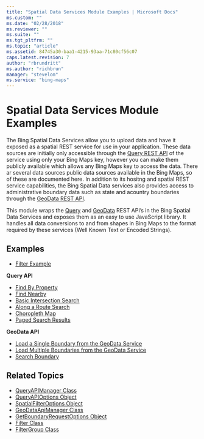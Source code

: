 ```yaml
---
title: "Spatial Data Services Module Examples | Microsoft Docs"
ms.custom: ""
ms.date: "02/28/2018"
ms.reviewer: ""
ms.suite: ""
ms.tgt_pltfrm: ""
ms.topic: "article"
ms.assetid: 84745a30-baa1-4215-93aa-71c80cf56c07
caps.latest.revision: 7
author: "rbrundritt"
ms.author: "richbrun"
manager: "stevelom"
ms.service: "bing-maps"
---
```

# Spatial Data Services Module Examples
The Bing Spatial Data Services allow you to upload data and have it exposed as a spatial REST service for use in your application. These data sources are initially only accessible through the [Query REST API](../spatial-data-services/query-api.md) of the service using only your Bing Maps key, however you can make them publicly available which allows any Bing Maps key to access the data. There ar several data sources public data sources available in the Bing Maps, so of these are documented here. In addition to its hositng and spatial REST service capabilities, the Bing Spatial Data services also provides access to administrative boundary data such as state and acountry boundaries through the [GeoData REST API](geodata-api.md). 

This module wraps the [Query](../spatial-data-services/query-api.md) and [GeoData](geodata-api.md) REST API’s in the Bing Spatial Data Services and exposes them as an easy to use JavaScript library. It handles all data conversions to and from shapes in Bing Maps to the format required by these services (Well Known Text or Encoded Strings). 


## Examples

   * [Filter Example](../v8-web-control/filter-example.md) 

**Query API**
  * [Find By Property](../v8-web-control/find-by-property-example.md)
  * [Find Nearby](../v8-web-control/find-nearby-example.md)
  * [Basic Intersection Search](../v8-web-control/basic-intersection-search-example.md)
  * [Along a Route Search](../v8-web-control/along-a-route-search.md)
  * [Choropleth Map](../v8-web-control/choropleth-map-example.md)
  * [Paged Search Results](../v8-web-control/paged-search-results-example.md)
  
**GeoData API**
  * [Load a Single Boundary from the GeoData Service](../v8-web-control/load-single-boundary-geodata-example.md)
  * [Load Multiple Boundaries from the GeoData Service](../v8-web-control/load-multiple-boundaries-geodata-example.md)
  * [Search Boundary](../v8-web-control/search-boundary-example.md)

## Related Topics

  * [QueryAPIManager Class](../v8-web-control/queryapimanager-class.md)
  * [QueryAPIOptions Object](../v8-web-control/queryapioptions-object.md)
  * [SpatialFilterOptions Object](../v8-web-control/spatialfilteroptions-object.md)
  * [GeoDataApiManager Class](../v8-web-control/geodataapimanager-class.md)
  * [GetBoundaryRequestOptions Object](../v8-web-control/getboundaryrequestoptions-object.md) 
  * [Filter Class](../v8-web-control/filter-class.md)
  * [FilterGroup Class](../v8-web-control/filtergroup-class.md)
   